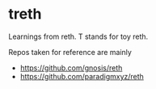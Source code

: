 # treth
Learnings from reth. 
T stands for toy reth. 

Repos taken for reference are mainly
- https://github.com/gnosis/reth 
- https://github.com/paradigmxyz/reth
